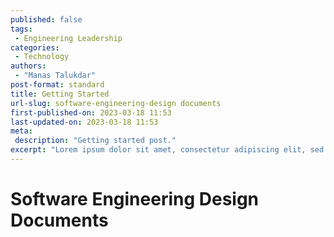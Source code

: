 ```yaml
---
published: false
tags:
 - Engineering Leadership
categories:
 - Technology
authors:
 - "Manas Talukdar"
post-format: standard
title: Getting Started
url-slug: software-engineering-design documents
first-published-on: 2023-03-18 11:53
last-updated-on: 2023-03-18 11:53
meta:
 description: "Getting started post."
excerpt: "Lorem ipsum dolor sit amet, consectetur adipiscing elit, sed do eiusmod tempor incididunt"
---
```


# Software Engineering Design Documents
